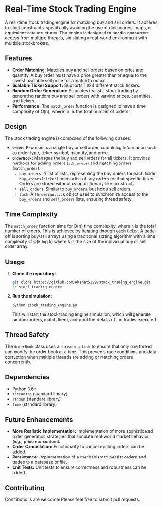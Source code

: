 # Real-Time Stock Trading Engine

A real-time stock trading engine for matching buy and sell orders. It adheres to strict constraints, specifically avoiding the use of dictionaries, maps, or equivalent data structures. The engine is designed to handle concurrent access from multiple threads, simulating a real-world environment with multiple stockbrokers.

## Features

*   **Order Matching:** Matches buy and sell orders based on price and quantity. A buy order must have a price greater than or equal to the lowest available sell price for a match to occur.
*   **Scalable Ticker Support:** Supports 1,024 different stock tickers.
*   **Random Order Generation:** Simulates realistic stock trading by generating random buy and sell orders with varying prices, quantities, and tickers.
*   **Performance:** The `match_order` function is designed to have a time complexity of O(n), where 'n' is the total number of orders.
  
## Design

The stock trading engine is composed of the following classes:

*   **`Order`:** Represents a single buy or sell order, containing information such as order type, ticker symbol, quantity, and price.
*   **`OrderBook`:** Manages the buy and sell orders for all tickers. It provides methods for adding orders (`add_order`) and matching orders (`match_order`).
    *   `buy_orders`: A list of lists, representing the buy orders for each ticker. `buy_orders[ticker]` holds a list of buy orders for that specific ticker. Orders are stored without using dictionary-like constructs.
    *   `sell_orders`: Similar to `buy_orders`, but holds sell orders.
    *   `lock`: A `threading.Lock` object used to synchronize access to the `buy_orders` and `sell_orders` lists, ensuring thread safety.

## Time Complexity

The `match_order` function aims for O(n) time complexity, where n is the total number of orders.  This is achieved by iterating through each ticker.  A trade-off is sorting buy/sell arrays using a traditional sorting algorithm with a time complexity of O(k log k) where k is the size of the individual buy or sell order array.

## Usage

1.  **Clone the repository:**

    ```bash
    git clone https://github.com/Akshat5129/stock_trading_engine.git
    cd stock_trading_engine
    ```

2.  **Run the simulation:**

    ```bash
    python stock_trading_engine.py
    ```

    This will start the stock trading engine simulation, which will generate random orders, match them, and print the details of the trades executed.

## Thread Safety

The `OrderBook` class uses a `threading.Lock` to ensure that only one thread can modify the order book at a time. This prevents race conditions and data corruption when multiple threads are adding or matching orders concurrently.

## Dependencies

*   Python 3.6+
*   `threading` (standard library)
*   `random` (standard library)
*   `time` (standard library)

## Future Enhancements

*   **More Realistic Implementation:** Implementation of more sophisticated order generation strategies that simulate real-world market behavior (e.g., price momentum).
*   **Order Cancellation:** Functionality to cancel existing orders can be added.
*   **Persistence:** Implementation of a mechanism to persist orders and trades to a database or file.
*   **Unit Tests:** Unit tests to ensure correctness and robustness can be added.

## Contributing

Contributions are welcome! Please feel free to submit pull requests.
